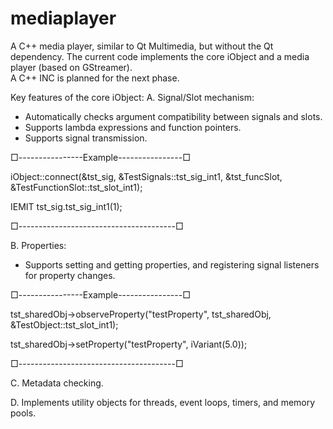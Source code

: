 # mediaplayer
A C++ media player, similar to Qt Multimedia, but without the Qt dependency.
The current code implements the core iObject and a media player (based on GStreamer).  
A C++ INC is planned for the next phase.

Key features of the core iObject:
A. Signal/Slot mechanism:
  - Automatically checks argument compatibility between signals and slots.
  - Supports lambda expressions and function pointers.
  - Supports signal transmission.

  □----------------Example----------------□
  
  iObject::connect(&tst_sig, &TestSignals::tst_sig_int1, &tst_funcSlot, &TestFunctionSlot::tst_slot_int1);
  
  IEMIT tst_sig.tst_sig_int1(1);
  
  □---------------------------------------□

B. Properties:
  - Supports setting and getting properties, and registering signal listeners for property changes.
  
  □----------------Example----------------□
  
  tst_sharedObj->observeProperty("testProperty", tst_sharedObj, &TestObject::tst_slot_int1);
  
  tst_sharedObj->setProperty("testProperty", iVariant(5.0));
  
  □---------------------------------------□
  
C. Metadata checking.

D. Implements utility objects for threads, event loops, timers, and memory pools.
